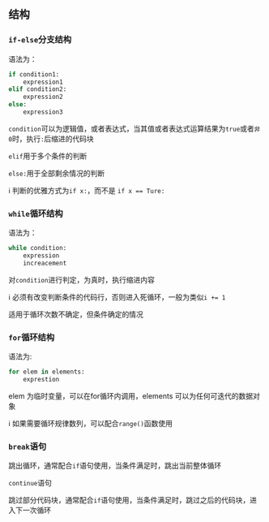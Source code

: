 ## 结构

### `if-else`分支结构

语法为：

```python
if condition1:
    expression1
elif condition2:
    expression2
else:
    expression3
```

`condition`可以为逻辑值，或者表达式，当其值或者表达式运算结果为`true`或者`非0`时，执行`:`后缩进的代码块

`elif`用于多个条件的判断

`else:`用于全部剩余情况的判断

:information_source: 判断的优雅方式为`if x:`，而不是 `if x == Ture:` 

### `while`循环结构

语法为：

```python
while condition:
    expression
    increacement
```

对`condition`进行判定，为真时，执行缩进内容

:information_source: 必须有改变判断条件的代码行，否则进入死循环，一般为类似`i += 1`

适用于循环次数不确定，但条件确定的情况

### `for`循环结构

语法为:

```python
for elem in elements: 
    exprestion
```

elem 为临时变量，可以在for循环内调用，elements 可以为任何可迭代的数据对象

:information_source: 如果需要循环规律数列，可以配合`range()`函数使用

### `break`语句

 跳出循环，通常配合`if`语句使用，当条件满足时，跳出当前整体循环

`continue`语句

跳过部分代码块，通常配合`if`语句使用，当条件满足时，跳过之后的代码块，进入下一次循环